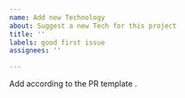 ```yaml
---
name: Add new Technology
about: Suggest a new Tech for this project
title: ''
labels: good first issue
assignees: ''

---
```


Add according to the PR template .
